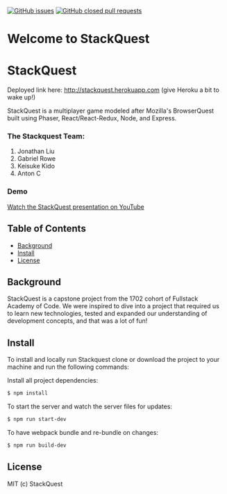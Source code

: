 
[![GitHub issues](https://img.shields.io/github/issues/FinalStackQuest/StackQuest.svg)](https://github.com/FinalStackQuest/StackQuest/issues)
[![GitHub closed pull requests](https://img.shields.io/github/issues-pr-closed/FinalStackQuest/StackQuest.svg)](https://github.com/FinalStackQuest/StackQuest/pulls?q=is%3Apr+is%3Aclosed)

# Welcome to StackQuest


# StackQuest

Deployed link here: http://stackquest.herokuapp.com (give Heroku a bit to wake up!)

StackQuest is a multiplayer game modeled after Mozilla's BrowserQuest built using Phaser, React/React-Redux, Node, and Express.

### The Stackquest Team:
1. Jonathan Liu
2. Gabriel Rowe
3. Keisuke Kido
4. Anton C

### Demo

[Watch the StackQuest presentation on YouTube](https://www.youtube.com/watch?v=RvVEly1BtSs)

## Table of Contents

* [Background](#background)
* [Install](#install)
* [License](#license)

## Background

StackQuest is a capstone project from the 1702 cohort of Fullstack Academy of Code. We were inspired to dive into a project that required us to learn new technologies, tested and expanded our understanding of development concepts, and that was a lot of fun!

## Install

To install and locally run Stackquest clone or download the project to your machine and run the following commands:

Install all project dependencies:
```bash
$ npm install
```
To start the server and watch the server files for updates:
```bash
$ npm run start-dev
```

To have webpack bundle and re-bundle on changes:
```bash
$ npm run build-dev
```

## License
MIT (c) StackQuest
